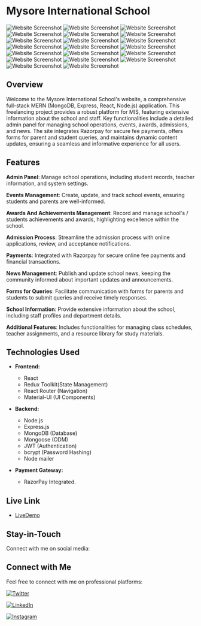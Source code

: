 # Mysore International School

![Website Screenshot](./client/src/assets/Images/WebsiteImages/Screenshot1.png)
![Website Screenshot](./client/src/assets/Images/WebsiteImages/Screenshot2.png)
![Website Screenshot](./client/src/assets/Images/WebsiteImages/Screenshot3.png)
![Website Screenshot](./client/src/assets/Images/WebsiteImages/Screenshot4.png)
![Website Screenshot](./client/src/assets/Images/WebsiteImages/Screenshot5.png)
![Website Screenshot](./client/src/assets/Images/WebsiteImages/Screenshot6.png)
![Website Screenshot](./client/src/assets/Images/WebsiteImages/Screenshot7.png)
![Website Screenshot](./client/src/assets/Images/WebsiteImages/Screenshot8.png)
![Website Screenshot](./client/src/assets/Images/WebsiteImages/Screenshot9.png)
![Website Screenshot](./client/src/assets/Images/WebsiteImages/Screenshot10.png)
![Website Screenshot](./client/src/assets/Images/WebsiteImages/Screenshot11.png)
![Website Screenshot](./client/src/assets/Images/WebsiteImages/Screenshot12.png)
![Website Screenshot](./client/src/assets/Images/WebsiteImages/Screenshot13.png)
![Website Screenshot](./client/src/assets/Images/WebsiteImages/Screenshot14.png)
![Website Screenshot](./client/src/assets/Images/WebsiteImages/Screenshot15.png)
![Website Screenshot](./client/src/assets/Images/WebsiteImages/Screenshot16.png)
![Website Screenshot](./client/src/assets/Images/WebsiteImages/Screenshot17.png)
![Website Screenshot](./client/src/assets/Images/WebsiteImages/Screenshot18.png)
![Website Screenshot](./client/src/assets/Images/WebsiteImages/Screenshot19.png)
![Website Screenshot](./client/src/assets/Images/WebsiteImages/Screenshot20.png)

## Overview


Welcome to the Mysore International School's website, a comprehensive full-stack MERN (MongoDB, Express, React, Node.js) application. This freelancing project provides a robust platform for MIS, featuring extensive information about the school and staff. Key functionalities include a detailed admin panel for managing school operations, events, awards, admissions, and news. The site integrates Razorpay for secure fee payments, offers forms for parent and student queries, and maintains dynamic content updates, ensuring a seamless and informative experience for all users.

## Features

**Admin Panel**: Manage school operations, including student records, teacher information, and system settings.

**Events Management**: Create, update, and track school events, ensuring students and parents are well-informed.

**Awards And Achievements Management**: Record and manage school's / students achievements and awards, highlighting excellence within the school.

**Admission Process**: Streamline the admission process with online applications, review, and acceptance notifications.

**Payments**: Integrated with Razorpay for secure online fee payments and financial transactions.

**News Management**: Publish and update school news, keeping the community informed about important updates and announcements.

**Forms for Queries**: Facilitate communication with forms for parents and students to submit queries and receive timely responses.

**School Information**: Provide extensive information about the school, including staff profiles and department details.

**Additional Features**: Includes functionalities for managing class schedules, teacher assignments, and a resource library for study materials.

## Technologies Used

- **Frontend:**
  - React
  - Redux Toolkit(State Management)
  - React Router (Navigation)
  - Material-UI (UI Components)

- **Backend:**
  - Node.js
  - Express.js
  - MongoDB (Database)
  - Mongoose (ODM)
  - JWT (Authentication)
  - bcrypt (Password Hashing)
  - Node mailer
  
- **Payment Gateway:**
  - RazorPay Integrated.

## Live Link

 - [LiveDemo](https://www.mysoreinternationalschool.com/)

## Stay-in-Touch

Connect with me on social media:

## Connect with Me

Feel free to connect with me on professional platforms:

[![Twitter](https://img.shields.io/badge/Twitter-rohith_m_kira-00acee?style=for-the-badge&logo=twitter&logoColor=white)](https://twitter.com/rohith_m_kira)

[![LinkedIn](https://img.shields.io/badge/LinkedIn-rohith_kira-0077b5?style=for-the-badge&logo=linkedin&logoColor=white)](https://www.linkedin.com/in/rohith-kira-bab309267/)
 
[![Instagram](https://img.shields.io/badge/Instagram-rohith_kira-e4405f?style=for-the-badge&logo=instagram&logoColor=white)](https://www.instagram.com/rohith_kira/)
